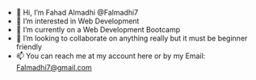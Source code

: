 - 👋 Hi, I’m Fahad Almadhi @Falmadhi7
- 👀 I’m interested in Web Development
- 🌱 I’m currently on a Web Development Bootcamp
- 💞️ I’m looking to collaborate on anything really but it must be beginner friendly
- 📫 You can reach me at my account here or by my Email: Falmadhi7@gmail.com

<!---
Falmadhi7/Falmadhi7 is a ✨ special ✨ repository because its `README.md` (this file) appears on your GitHub profile.
You can click the Preview link to take a look at your changes.
--->
